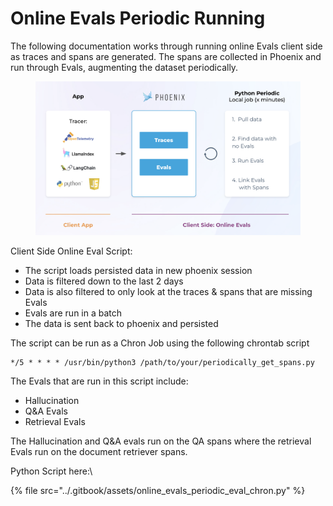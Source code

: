 # Online Evals Periodic Running

The following documentation works through running online Evals client side as traces and spans are generated. The spans are collected in Phoenix and run through Evals, augmenting the dataset periodically.&#x20;

<figure><img src="../.gitbook/assets/oneline Evals.png" alt=""><figcaption></figcaption></figure>

Client Side Online Eval Script:

* The script loads persisted data in new phoenix session&#x20;
* Data is filtered down to the last 2 days
* Data is also filtered to only look at the traces & spans that are missing Evals
* Evals are run in a batch&#x20;
* The data is sent back to phoenix and persisted

The script can be run as a Chron Job using the following chrontab script&#x20;

```
*/5 * * * * /usr/bin/python3 /path/to/your/periodically_get_spans.py
```

The Evals that are run in this script include:

* Hallucination
* Q\&A Evals
* Retrieval Evals

The Hallucination and Q\&A evals run on the QA spans where the retrieval Evals run on the document retriever spans.

Python Script here:\


{% file src="../.gitbook/assets/online_evals_periodic_eval_chron.py" %}
